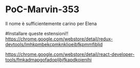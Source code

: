 # PoC-Marvin-353
Il nome è sufficientemente carino per Elena

#Installare queste estensioni!!
https://chrome.google.com/webstore/detail/redux-devtools/lmhkpmbekcpmknklioeibfkpmmfibljd

https://chrome.google.com/webstore/detail/react-developer-tools/fmkadmapgofadopljbjfkapdkoienihi
